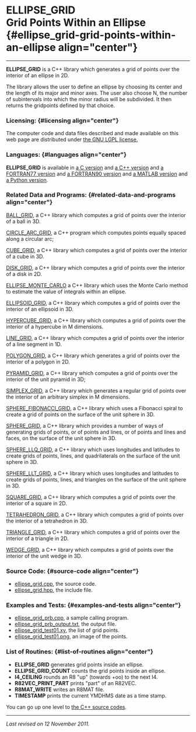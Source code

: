 ELLIPSE\_GRID\
Grid Points Within an Ellipse {#ellipse_grid-grid-points-within-an-ellipse align="center"}
=============================

------------------------------------------------------------------------

**ELLIPSE\_GRID** is a C++ library which generates a grid of points over
the interior of an ellipse in 2D.

The library allows the user to define an ellipse by choosing its center
and the length of its major and minor axes. The user also choose N, the
number of subintervals into which the minor radius will be subdivided.
It then returns the gridpoints defined by that choice.

### Licensing: {#licensing align="center"}

The computer code and data files described and made available on this
web page are distributed under [the GNU LGPL
license.](../../txt/gnu_lgpl.txt)

### Languages: {#languages align="center"}

**ELLIPSE\_GRID** is available in [a C
version](../../c_src/ellipse_grid/ellipse_grid.md) and [a C++
version](../../master/ellipse_grid/ellipse_grid.md) and [a FORTRAN77
version](../../f77_src/ellipse_grid/ellipse_grid.md) and [a FORTRAN90
version](../../f_src/ellipse_grid/ellipse_grid.md) and [a MATLAB
version](../../m_src/ellipse_grid/ellipse_grid.md) and [a Python
version](../../py_src/ellipse_grid/ellipse_grid.md).

### Related Data and Programs: {#related-data-and-programs align="center"}

[BALL\_GRID](../../master/ball_grid/ball_grid.md), a C++ library
which computes a grid of points over the interior of a ball in 3D.

[CIRCLE\_ARC\_GRID](../../master/circle_arc_grid/circle_arc_grid.md),
a C++ program which computes points equally spaced along a circular arc;

[CUBE\_GRID](../../master/cube_grid/cube_grid.md), a C++ library
which computes a grid of points over the interior of a cube in 3D.

[DISK\_GRID](../../master/disk_grid/disk_grid.md), a C++ library
which computes a grid of points over the interior of a disk in 2D.

[ELLIPSE\_MONTE\_CARLO](../../master/ellipse_monte_carlo/ellipse_monte_carlo.md)
a C++ library which uses the Monte Carlo method to estimate the value of
integrals within an ellipse.

[ELLIPSOID\_GRID](../../master/ellipsoid_grid/ellipsoid_grid.md), a
C++ library which computes a grid of points over the interior of an
ellipsoid in 3D.

[HYPERCUBE\_GRID](../../master/hypercube_grid/hypercube_grid.md), a
C++ library which computes a grid of points over the interior of a
hypercube in M dimensions.

[LINE\_GRID](../../master/line_grid/line_grid.md), a C++ library
which computes a grid of points over the interior of a line segment in
1D.

[POLYGON\_GRID](../../master/polygon_grid/polygon_grid.md), a C++
library which generates a grid of points over the interior of a polygon
in 2D.

[PYRAMID\_GRID](../../master/pyramid_grid/pyramid_grid.md), a C++
library which computes a grid of points over the interior of the unit
pyramid in 3D;

[SIMPLEX\_GRID](../../master/simplex_grid/simplex_grid.md), a C++
library which generates a regular grid of points over the interior of an
arbitrary simplex in M dimensions.

[SPHERE\_FIBONACCI\_GRID](../../master/sphere_fibonacci_grid/sphere_fibonacci_grid.md),
a C++ library which uses a Fibonacci spiral to create a grid of points
on the surface of the unit sphere in 3D.

[SPHERE\_GRID](../../master/sphere_grid/sphere_grid.md), a C++
library which provides a number of ways of generating grids of points,
or of points and lines, or of points and lines and faces, on the surface
of the unit sphere in 3D.

[SPHERE\_LLQ\_GRID](../../master/sphere_llq_grid/sphere_llq_grid.md),
a C++ library which uses longitudes and latitudes to create grids of
points, lines, and quadrilaterals on the surface of the unit sphere in
3D.

[SPHERE\_LLT\_GRID](../../master/sphere_llt_grid/sphere_llt_grid.md),
a C++ library which uses longitudes and latitudes to create grids of
points, lines, and triangles on the surface of the unit sphere in 3D.

[SQUARE\_GRID](../../master/square_grid/square_grid.md), a C++
library which computes a grid of points over the interior of a square in
2D.

[TETRAHEDRON\_GRID](../../master/tetrahedron_grid/tetrahedron_grid.md),
a C++ library which computes a grid of points over the interior of a
tetrahedron in 3D.

[TRIANGLE\_GRID](../../master/triangle_grid/triangle_grid.md), a C++
library which computes a grid of points over the interior of a triangle
in 2D.

[WEDGE\_GRID](../../master/wedge_grid/wedge_grid.md), a C++ library
which computes a grid of points over the interior of the unit wedge in
3D.

### Source Code: {#source-code align="center"}

-   [ellipse\_grid.cpp](ellipse_grid.cpp), the source code.
-   [ellipse\_grid.hpp](ellipse_grid.hpp), the include file.

### Examples and Tests: {#examples-and-tests align="center"}

-   [ellipse\_grid\_prb.cpp](ellipse_grid_prb.cpp), a sample calling
    program.
-   [ellipse\_grid\_prb\_output.txt](ellipse_grid_prb_output.txt), the
    output file.
-   [ellipse\_grid\_test01.xy](ellipse_grid_test01.xy), the list of grid
    points.
-   [ellipse\_grid\_test01.png](ellipse_grid_test01.png), an image of
    the points.

### List of Routines: {#list-of-routines align="center"}

-   **ELLIPSE\_GRID** generates grid points inside an ellipse.
-   **ELLIPSE\_GRID\_COUNT** counts the grid points inside an ellipse.
-   **I4\_CEILING** rounds an R8 "up" (towards +oo) to the next I4.
-   **R82VEC\_PRINT\_PART** prints "part" of an R82VEC.
-   **R8MAT\_WRITE** writes an R8MAT file.
-   **TIMESTAMP** prints the current YMDHMS date as a time stamp.

You can go up one level to [the C++ source codes](../cpp_src.md).

------------------------------------------------------------------------

*Last revised on 12 November 2011.*
